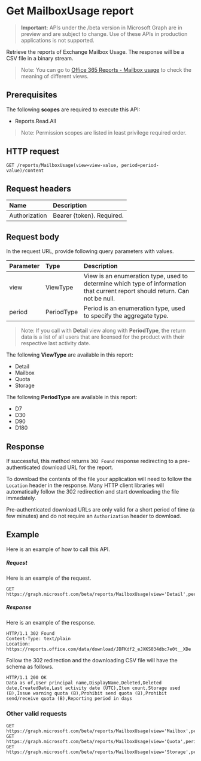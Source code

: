 # Get MailboxUsage report

> **Important:** APIs under the /beta version in Microsoft Graph are in preview and are subject to change. Use of these APIs in production applications is not supported.

Retrieve the reports of Exchange Mailbox Usage. The response will be a CSV file in a binary stream.

> Note: You can go to [Office 365 Reports - Mailbox usage](https://support.office.com/client/Mailbox-usage-beffbe01-ce2d-4614-9ae5-7898868e2729) to check the meaning of different views.

## Prerequisites

The following **scopes** are required to execute this API:

- Reports.Read.All

> Note: Permission scopes are listed in least privilege required order.

## HTTP request

<!-- { "blockType": "ignored" } -->

```http
GET /reports/MailboxUsage(view=view-value, period=period-value)/content
```

## Request headers

| Name       | Description|
|:---------------|:----------|
| Authorization  | Bearer {token}. Required. |

## Request body

In the request URL, provide following query parameters with values.

| Parameter   | Type|Description|
|:---------------|:--------|:----------|
|view|ViewType|View is an enumeration type, used to determine which type of information that current report should return. Can not be null.|
|period|PeriodType|Period is an enumeration type, used to specify the aggregate type.|

> Note: If you call with **Detail** view along with **PeriodType**, the return data is a list of all users that are licensed for the product with their respective last activity date.

The following **ViewType** are available in this report:

- Detail
- Mailbox
- Quota
- Storage

The following **PeriodType** are available in this report:

- D7
- D30
- D90
- D180

## Response

If successful, this method returns `302 Found` response redirecting to a pre-authenticated download URL for the report.

To download the contents of the file your application will need to follow the `Location` header in the response.
Many HTTP client libraries will automatically follow the 302 redirection and start downloading the file immedately.

Pre-authenticated download URLs are only valid for a short period of time (a few minutes) and do not require an `Authorization` header to download.

## Example

Here is an example of how to call this API.

##### Request

Here is an example of the request.
<!-- {
  "blockType": "request",
  "name": "reportroot_mailboxusage"
}-->

```http
GET https://graph.microsoft.com/beta/reports/MailboxUsage(view='Detail',period='D7')/content
```

##### Response

Here is an example of the response.
<!-- {
  "blockType": "response",
  "@odata.type": "stream"
} -->

```http
HTTP/1.1 302 Found
Content-Type: text/plain
Location: https://reports.office.com/data/download/JDFKdf2_eJXKS034dbc7e0t__XDe
```

Follow the 302 redirection and the downloading CSV file will have the schema as follows.
<!-- {
  "blockType": "response",
  "truncated": true,
  "@odata.type": "stream"
} -->

```http
HTTP/1.1 200 OK
Data as of,User principal name,DisplayName,Deleted,Deleted date,CreatedDate,Last activity date (UTC),Item count,Storage used (B),Issue warning quota (B),Prohibit send quota (B),Prohibit send/receive quota (B),Reporting period in days
```

### Other valid requests

<!-- {
  "blockType": "request",
  "name": "reportroot_mailboxusage"
}-->

```http
GET https://graph.microsoft.com/beta/reports/MailboxUsage(view='Mailbox',period='D7')/content
GET https://graph.microsoft.com/beta/reports/MailboxUsage(view='Quota',period='D7')/content
GET https://graph.microsoft.com/beta/reports/MailboxUsage(view='Storage',period='D7')/content
```

<!-- uuid: 8fcb5dbc-d5aa-4681-8e31-b001d5168d79
2015-10-25 14:57:30 UTC -->
<!-- {
  "type": "#page.annotation",
  "description": "ReportRoot: MailboxUsage",
  "keywords": "",
  "section": "documentation",
  "tocPath": ""
}-->
